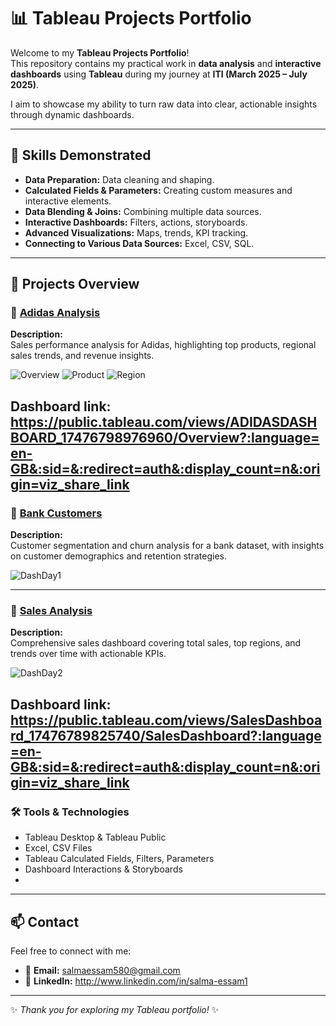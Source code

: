# 📊 Tableau Projects Portfolio

Welcome to my **Tableau Projects Portfolio**!  
This repository contains my practical work in **data analysis** and **interactive dashboards** using **Tableau** during my journey at **ITI (March 2025 – July 2025)**.

I aim to showcase my ability to turn raw data into clear, actionable insights through dynamic dashboards.

---

## 🚀 **Skills Demonstrated**

- **Data Preparation:** Data cleaning and shaping.
- **Calculated Fields & Parameters:** Creating custom measures and interactive elements.
- **Data Blending & Joins:** Combining multiple data sources.
- **Interactive Dashboards:** Filters, actions, storyboards.
- **Advanced Visualizations:** Maps, trends, KPI tracking.
- **Connecting to Various Data Sources:** Excel, CSV, SQL.

---

## 📂 **Projects Overview**

### 📁 [Adidas Analysis](./Addidas%20Analysis)
**Description:**  
Sales performance analysis for Adidas, highlighting top products, regional sales trends, and revenue insights.

![Overview](https://github.com/user-attachments/assets/99d696af-7014-4180-a762-c5a9c1487807)
![Product](https://github.com/user-attachments/assets/a1d687db-b2be-4afc-86b3-faa88ec620df)
![Region](https://github.com/user-attachments/assets/35497aee-f653-4599-8db6-44633161a5ab)

**Dashboard link:** https://public.tableau.com/views/ADIDASDASHBOARD_17476798976960/Overview?:language=en-GB&:sid=&:redirect=auth&:display_count=n&:origin=viz_share_link
---

### 📁 [Bank Customers](./Bank_Customers)
**Description:**  
Customer segmentation and churn analysis for a bank dataset, with insights on customer demographics and retention strategies.

![DashDay1](https://github.com/user-attachments/assets/9798e487-1c7f-4ea4-8536-b4b3961c1d70)

---

### 📁 [Sales Analysis](./Sales%20Analysis)
**Description:**  
Comprehensive sales dashboard covering total sales, top regions, and trends over time with actionable KPIs.

![DashDay2](https://github.com/user-attachments/assets/7b80817a-f9ae-462f-a5e8-975972b55885)

**Dashboard link:** https://public.tableau.com/views/SalesDashboard_17476789825740/SalesDashboard?:language=en-GB&:sid=&:redirect=auth&:display_count=n&:origin=viz_share_link
---

### 🛠️ Tools & Technologies

- Tableau Desktop & Tableau Public  
- Excel, CSV Files  
- Tableau Calculated Fields, Filters, Parameters  
- Dashboard Interactions & Storyboards
- 
---

## 📫 **Contact**

Feel free to connect with me:  
- 📧 **Email:** salmaessam580@gmail.com  
- 💼 **LinkedIn:** http://www.linkedin.com/in/salma-essam1

---

✨ *Thank you for exploring my Tableau portfolio!* ✨

